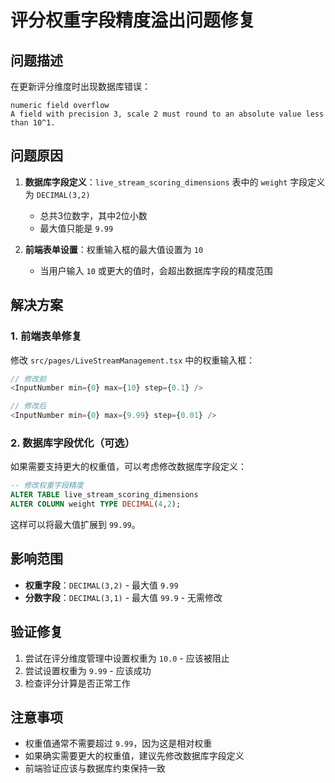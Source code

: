 # 评分权重字段精度溢出问题修复

## 问题描述

在更新评分维度时出现数据库错误：
```
numeric field overflow
A field with precision 3, scale 2 must round to an absolute value less than 10^1.
```

## 问题原因

1. **数据库字段定义**：`live_stream_scoring_dimensions` 表中的 `weight` 字段定义为 `DECIMAL(3,2)`
   - 总共3位数字，其中2位小数
   - 最大值只能是 `9.99`

2. **前端表单设置**：权重输入框的最大值设置为 `10`
   - 当用户输入 `10` 或更大的值时，会超出数据库字段的精度范围

## 解决方案

### 1. 前端表单修复

修改 `src/pages/LiveStreamManagement.tsx` 中的权重输入框：

```typescript
// 修改前
<InputNumber min={0} max={10} step={0.1} />

// 修改后  
<InputNumber min={0} max={9.99} step={0.01} />
```

### 2. 数据库字段优化（可选）

如果需要支持更大的权重值，可以考虑修改数据库字段定义：

```sql
-- 修改权重字段精度
ALTER TABLE live_stream_scoring_dimensions 
ALTER COLUMN weight TYPE DECIMAL(4,2);
```

这样可以将最大值扩展到 `99.99`。

## 影响范围

- **权重字段**：`DECIMAL(3,2)` - 最大值 `9.99`
- **分数字段**：`DECIMAL(3,1)` - 最大值 `99.9` - 无需修改

## 验证修复

1. 尝试在评分维度管理中设置权重为 `10.0` - 应该被阻止
2. 尝试设置权重为 `9.99` - 应该成功
3. 检查评分计算是否正常工作

## 注意事项

- 权重值通常不需要超过 `9.99`，因为这是相对权重
- 如果确实需要更大的权重值，建议先修改数据库字段定义
- 前端验证应该与数据库约束保持一致 